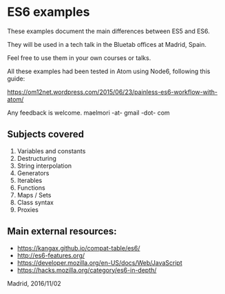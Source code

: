 # ES6 examples

These examples document the main differences between ES5 and ES6.

They will be used in a tech talk in the Bluetab offices at Madrid, Spain.

Feel free to use them in your own courses or talks.

All these examples had been tested in Atom using Node6, following this guide:

https://om12net.wordpress.com/2015/06/23/painless-es6-workflow-with-atom/

Any feedback is welcome.
maelmori -at- gmail -dot- com

## Subjects covered

1. Variables and constants
2. Destructuring
3. String interpolation
4. Generators
5. Iterables
6. Functions
7. Maps / Sets
8. Class syntax
9. Proxies

## Main external resources:

* https://kangax.github.io/compat-table/es6/
* http://es6-features.org/
* https://developer.mozilla.org/en-US/docs/Web/JavaScript
* https://hacks.mozilla.org/category/es6-in-depth/

Madrid, 2016/11/02

